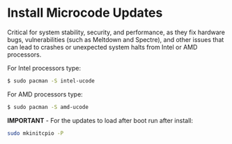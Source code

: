 # Install Microcode Updates
Critical for system stability, security, and performance, as they fix hardware bugs, vulnerabilities (such as Meltdown and Spectre), and other issues that can lead to crashes or unexpected system halts from Intel or AMD processors.

For Intel processors type:

```bash
$ sudo pacman -S intel-ucode
```

For AMD processors type:

```bash
$ sudo pacman -S amd-ucode
```

**IMPORTANT** - For the updates to load after boot run after install:

```bash
sudo mkinitcpio -P
```
